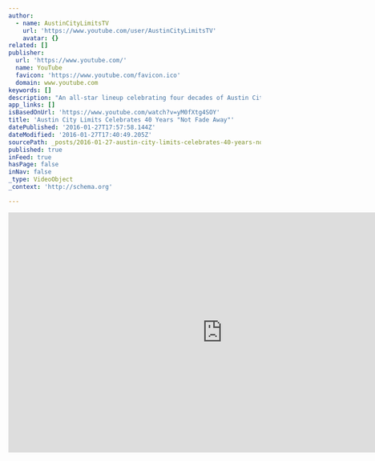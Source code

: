 ```yaml
---
author:
  - name: AustinCityLimitsTV
    url: 'https://www.youtube.com/user/AustinCityLimitsTV'
    avatar: {}
related: []
publisher:
  url: 'https://www.youtube.com/'
  name: YouTube
  favicon: 'https://www.youtube.com/favicon.ico'
  domain: www.youtube.com
keywords: []
description: "An all-star lineup celebrating four decades of Austin City Limits culminates in Buddy Holly's classic \"Not Fade Away.\" Watch the special on Friday, October 3rd on PBS at 9E/8C."
app_links: []
isBasedOnUrl: 'https://www.youtube.com/watch?v=yM0fXtg4SOY'
title: 'Austin City Limits Celebrates 40 Years "Not Fade Away"'
datePublished: '2016-01-27T17:57:58.144Z'
dateModified: '2016-01-27T17:40:49.205Z'
sourcePath: _posts/2016-01-27-austin-city-limits-celebrates-40-years-not-fade-away.md
published: true
inFeed: true
hasPage: false
inNav: false
_type: VideoObject
_context: 'http://schema.org'

---
```

<iframe src="https://cdn.embedly.com/widgets/media.html?src=https%3A%2F%2Fwww.youtube.com%2Fembed%2FyM0fXtg4SOY%3Ffeature%3Doembed&amp;url=https%3A%2F%2Fwww.youtube.com%2Fwatch%3Fv%3DyM0fXtg4SOY&amp;image=https%3A%2F%2Fi.ytimg.com%2Fvi%2FyM0fXtg4SOY%2Fhqdefault.jpg&amp;key=b7d04c9b404c499eba89ee7072e1c4f7&amp;type=text%2Fhtml&amp;schema=youtube" width="854" height="480" scrolling="no" frameborder="0" allowfullscreen="allowfullscreen" style=""></iframe>